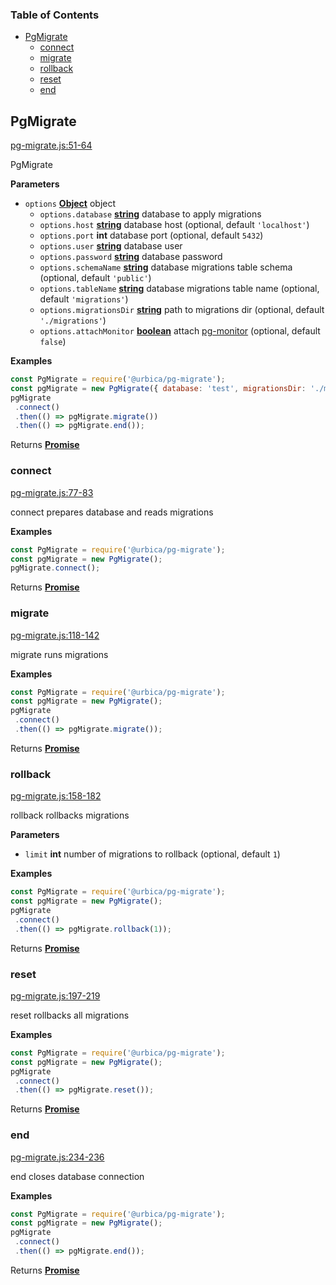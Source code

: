 <!-- Generated by documentation.js. Update this documentation by updating the source code. -->

### Table of Contents

-   [PgMigrate](#pgmigrate)
    -   [connect](#connect)
    -   [migrate](#migrate)
    -   [rollback](#rollback)
    -   [reset](#reset)
    -   [end](#end)

## PgMigrate

[pg-migrate.js:51-64](https://github.com/urbica/pg-migrate/blob/3fd63acc2b3941286c739a273562f519c85b67ff/pg-migrate.js#L51-L64 "Source code on GitHub")

PgMigrate

**Parameters**

-   `options` **[Object](https://developer.mozilla.org/en-US/docs/Web/JavaScript/Reference/Global_Objects/Object)** object
    -   `options.database` **[string](https://developer.mozilla.org/en-US/docs/Web/JavaScript/Reference/Global_Objects/String)** database to apply migrations
    -   `options.host` **[string](https://developer.mozilla.org/en-US/docs/Web/JavaScript/Reference/Global_Objects/String)** database host (optional, default `'localhost'`)
    -   `options.port` **int** database port (optional, default `5432`)
    -   `options.user` **[string](https://developer.mozilla.org/en-US/docs/Web/JavaScript/Reference/Global_Objects/String)** database user
    -   `options.password` **[string](https://developer.mozilla.org/en-US/docs/Web/JavaScript/Reference/Global_Objects/String)** database password
    -   `options.schemaName` **[string](https://developer.mozilla.org/en-US/docs/Web/JavaScript/Reference/Global_Objects/String)** database migrations table schema (optional, default `'public'`)
    -   `options.tableName` **[string](https://developer.mozilla.org/en-US/docs/Web/JavaScript/Reference/Global_Objects/String)** database migrations table name (optional, default `'migrations'`)
    -   `options.migrationsDir` **[string](https://developer.mozilla.org/en-US/docs/Web/JavaScript/Reference/Global_Objects/String)** path to migrations dir (optional, default `'./migrations'`)
    -   `options.attachMonitor` **[boolean](https://developer.mozilla.org/en-US/docs/Web/JavaScript/Reference/Global_Objects/Boolean)** attach [pg-monitor](https://github.com/vitaly-t/pg-monitor) (optional, default `false`)

**Examples**

```javascript
const PgMigrate = require('@urbica/pg-migrate');
const pgMigrate = new PgMigrate({ database: 'test', migrationsDir: './migrations' });
pgMigrate
 .connect()
 .then(() => pgMigrate.migrate())
 .then(() => pgMigrate.end());
```

Returns **[Promise](https://developer.mozilla.org/en-US/docs/Web/JavaScript/Reference/Global_Objects/Promise)** 

### connect

[pg-migrate.js:77-83](https://github.com/urbica/pg-migrate/blob/3fd63acc2b3941286c739a273562f519c85b67ff/pg-migrate.js#L77-L83 "Source code on GitHub")

connect
prepares database and reads migrations

**Examples**

```javascript
const PgMigrate = require('@urbica/pg-migrate');
const pgMigrate = new PgMigrate();
pgMigrate.connect();
```

Returns **[Promise](https://developer.mozilla.org/en-US/docs/Web/JavaScript/Reference/Global_Objects/Promise)** 

### migrate

[pg-migrate.js:118-142](https://github.com/urbica/pg-migrate/blob/3fd63acc2b3941286c739a273562f519c85b67ff/pg-migrate.js#L118-L142 "Source code on GitHub")

migrate
runs migrations

**Examples**

```javascript
const PgMigrate = require('@urbica/pg-migrate');
const pgMigrate = new PgMigrate();
pgMigrate
 .connect()
 .then(() => pgMigrate.migrate());
```

Returns **[Promise](https://developer.mozilla.org/en-US/docs/Web/JavaScript/Reference/Global_Objects/Promise)** 

### rollback

[pg-migrate.js:158-182](https://github.com/urbica/pg-migrate/blob/3fd63acc2b3941286c739a273562f519c85b67ff/pg-migrate.js#L158-L182 "Source code on GitHub")

rollback
rollbacks migrations

**Parameters**

-   `limit` **int** number of migrations to rollback (optional, default `1`)

**Examples**

```javascript
const PgMigrate = require('@urbica/pg-migrate');
const pgMigrate = new PgMigrate();
pgMigrate
 .connect()
 .then(() => pgMigrate.rollback(1));
```

Returns **[Promise](https://developer.mozilla.org/en-US/docs/Web/JavaScript/Reference/Global_Objects/Promise)** 

### reset

[pg-migrate.js:197-219](https://github.com/urbica/pg-migrate/blob/3fd63acc2b3941286c739a273562f519c85b67ff/pg-migrate.js#L197-L219 "Source code on GitHub")

reset
rollbacks all migrations

**Examples**

```javascript
const PgMigrate = require('@urbica/pg-migrate');
const pgMigrate = new PgMigrate();
pgMigrate
 .connect()
 .then(() => pgMigrate.reset());
```

Returns **[Promise](https://developer.mozilla.org/en-US/docs/Web/JavaScript/Reference/Global_Objects/Promise)** 

### end

[pg-migrate.js:234-236](https://github.com/urbica/pg-migrate/blob/3fd63acc2b3941286c739a273562f519c85b67ff/pg-migrate.js#L234-L236 "Source code on GitHub")

end
closes database connection

**Examples**

```javascript
const PgMigrate = require('@urbica/pg-migrate');
const pgMigrate = new PgMigrate();
pgMigrate
 .connect()
 .then(() => pgMigrate.end());
```

Returns **[Promise](https://developer.mozilla.org/en-US/docs/Web/JavaScript/Reference/Global_Objects/Promise)** 
